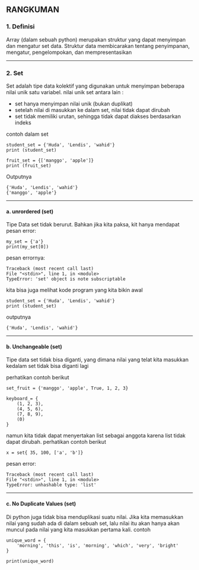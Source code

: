 ## RANGKUMAN

### 1. Definisi
Array (dalam sebuah python) merupakan struktur yang dapat menyimpan dan mengatur set data. Struktur data membicarakan tentang penyimpanan, mengatur, pengelompokan, dan mempresentasikan 

___

### 2. Set
Set adalah tipe data kolektif yang digunakan untuk menyimpan beberapa nilai unik satu variabel. nilai unik set antara lain :
- set hanya menyimpan nilai unik (bukan duplikat)
- setelah nilai di masukkan ke dalam set, nilai tidak dapat dirubah
- set tidak memiliki urutan, sehingga tidak dapat diakses berdasarkan indeks

contoh dalam set

```
student_set = {'Huda', 'Lendis', 'wahid'}
print (student_set)

fruit_set = {['manggo', 'apple']}
print (fruit_set)
```

Outputnya

~~~
{'Huda', 'Lendis', 'wahid'}
{'manggo', 'apple'}
~~~

---

#### a. unrordered (set)
Tipe Data set tidak berurut. Bahkan jika kita paksa, kit hanya mendapat pesan error:
```
my_set = {'a'}
print(my_set[0])
```

pesan errornya:
```
Traceback (most recent call last)
File "<stdin>", line 1, in <module>
TypeError: 'set' object is note subscriptable
```

kita bisa juga melihat kode program yang kita bikin awal
```
student_set = {'Huda', 'Lendis', 'wahid'}
print (student_set)
```
outputnya
```
{'Huda', 'Lendis', 'wahid'}
```
---
#### b. Unchangeable (set)
Tipe data set tidak bisa diganti, yang dimana nilai yang telat kita masukkan kedalam set tidak bisa diganti lagi

perhatikan contoh berikut
```
set_fruit = {'manggo', 'apple', True, 1, 2, 3}

keyboard_= {
    (1, 2, 3),
    (4, 5, 6),
    (7, 8, 9),
    (0)
}
```

namun kita tidak dapat menyertakan list sebagai anggota karena list tidak dapat dirubah. perhatikan contoh berikut
```
x = set{ 35, 100, ['a', 'b']}
```

pesan error:
```
Traceback (most recent call last)
File "<stdin>", line 1, in <module>
TypeError: unhashable type: 'list'
```
---
#### c. No Duplicate Values (set)
Di python juga tidak bisa menduplikasi suatu nilai. Jika kita memasukkan nilai yang sudah ada di dalam sebuah set, lalu nilai itu akan hanya akan muncul pada nilai yang kita masukkan pertama kali. contoh
```
unique_word = {
    'morning', 'this', 'is', 'morning', 'which', 'very', 'bright'
}

print(unique_word)
```